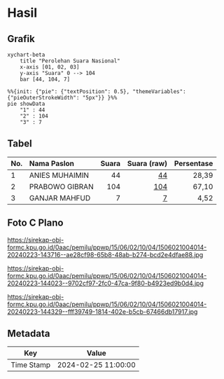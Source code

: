 # Hasil

## Grafik

```mermaid
xychart-beta
    title "Perolehan Suara Nasional"
    x-axis [01, 02, 03]
    y-axis "Suara" 0 --> 104
    bar [44, 104, 7]
```

```mermaid
%%{init: {"pie": {"textPosition": 0.5}, "themeVariables": {"pieOuterStrokeWidth": "5px"}} }%%
pie showData
    "1" : 44
    "2" : 104
    "3" : 7
```

## Tabel

| No. | Nama Paslon    | Suara | Suara (raw) | Persentase |
|:--- |:-------------- | -----:| -----------:| ----------:|
| 1   | ANIES MUHAIMIN | 44    | [44][p-1]   | 28,39      |
| 2   | PRABOWO GIBRAN | 104   | [104][p-2]  | 67,10      |
| 3   | GANJAR MAHFUD  | 7     | [7][p-3]    | 4,52       |


[p-1]: https://github.com/gigit-pemilu/pemilu-2024/blob/main/pilpres/hitung-suara/sub/15-jambi/sub/06-tanjung-jabung-barat/sub/02-tungkal-ilir/sub/1004-tungkal-empat-kota/sub/014-tps/sub/paslon-1.txt
[p-2]: https://github.com/gigit-pemilu/pemilu-2024/blob/main/pilpres/hitung-suara/sub/15-jambi/sub/06-tanjung-jabung-barat/sub/02-tungkal-ilir/sub/1004-tungkal-empat-kota/sub/014-tps/sub/paslon-2.txt
[p-3]: https://github.com/gigit-pemilu/pemilu-2024/blob/main/pilpres/hitung-suara/sub/15-jambi/sub/06-tanjung-jabung-barat/sub/02-tungkal-ilir/sub/1004-tungkal-empat-kota/sub/014-tps/sub/paslon-3.txt

## Foto C Plano

https://sirekap-obj-formc.kpu.go.id/0aac/pemilu/ppwp/15/06/02/10/04/1506021004014-20240223-143716--ae28cf98-65b8-48ab-b274-bcd2e4dfae88.jpg

https://sirekap-obj-formc.kpu.go.id/0aac/pemilu/ppwp/15/06/02/10/04/1506021004014-20240223-144023--9702cf97-2fc0-47ca-9f80-b4923ed9b0d4.jpg

https://sirekap-obj-formc.kpu.go.id/0aac/pemilu/ppwp/15/06/02/10/04/1506021004014-20240223-144329--fff39749-1814-402e-b5cb-67466db17917.jpg


## Metadata

| Key        | Value               |
| ---------- | ------------------- |
| Time Stamp | 2024-02-25 11:00:00 |



